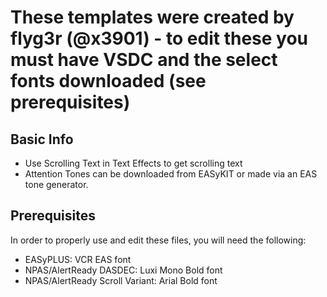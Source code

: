 # These templates were created by flyg3r (@x3901) - to edit these you must have VSDC and the select fonts downloaded (see prerequisites)

## Basic Info
- Use Scrolling Text in Text Effects to get scrolling text
- Attention Tones can be downloaded from EASyKIT or made via an EAS tone generator.
## Prerequisites
In order to properly use and edit these files, you will need the following:
- EASyPLUS: VCR EAS font
- NPAS/AlertReady DASDEC: Luxi Mono Bold font
- NPAS/AlertReady Scroll Variant: Arial Bold font
